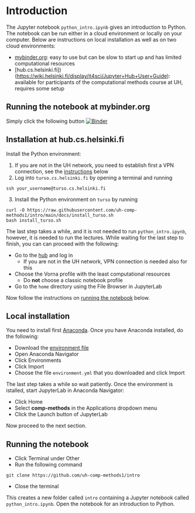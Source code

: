# Introduction

The Jupyter notebook `python_intro.ipynb` gives an introduction to Python. The notebook can be run either in a cloud environment or locally on your computer. Below are instructions on local installation as well as on two cloud environments:
* [mybinder.org](https://mybinder.readthedocs.io/en/latest/about/about.html): easy to use but can be slow to start up and has limited computational resources
* [hub.cs.helsinki.fi])(https://wiki.helsinki.fi/display/it4sci/Jupyter+Hub+User+Guide): available for participants of the computational methods course at UH, requires some setup

## Running the notebook at mybinder.org

Simply click the following button 
[![Binder](https://mybinder.org/badge_logo.svg)](https://mybinder.org/v2/gh/uh-comp-methods1/intro/main?labpath=python_intro.ipynb)

## Installation at hub.cs.helsinki.fi

Install the Python environment:

1. If you are not in the UH network, you need to establish first a VPN connection, see the [instructions](#vpn-connection) below
2. Log into `turso.cs.helsinki.fi` by opening a terminal and running
```
ssh your_username@turso.cs.helsinki.fi
```
3. Install the Python environment on `turso` by running
```
curl -O https://raw.githubusercontent.com/uh-comp-methods1/intro/main/docs/install_turso.sh
bash install_turso.sh
```

The last step takes a while, and it is not needed to run `python_intro.ipynb`, however, it is needed to run the lectures. 
While waiting for the last step to finish, you can can proceed with the following:

* Go to the [hub](https://hub.cs.helsinki.fi) and log in
    - If you are not in the UH network, VPN connection is needed also for this
* Choose the Vorna profile with the least computational resources 
  - Do **not** choose a classic notebook profile
* Go to the `home` directory using the File Browser in JupyterLab

Now follow the instructions on [running the notebook](#running-the-notebook) below.

## Local installation

You need to install first [Anaconda](https://www.anaconda.com/products/individual). Once you have Anaconda installed, do the following: 

* Download the [environment file](https://raw.githubusercontent.com/uh-comp-methods1/intro/main/docs/environment.yml)
* Open Anaconda Navigator
* Click Environments
* Click Import
* Choose the file `environment.yml` that you downloaded and click Import

The last step takes a while so wait patiently. Once the environment is istalled, start JupyterLab in Anaconda Navigator:

* Click Home
* Select **comp-methods** in the Applications dropdown menu
* Click the Launch button of JupyterLab 

Now proceed to the next section.

## Running the notebook

* Click Terminal under Other
* Run the following command 
```
git clone https://github.com/uh-comp-methods1/intro
```
* Close the terminal

This creates a new folder called `intro`
containing a Jupyter notebook called `python_intro.ipynb`.
Open the notebook for an introduction to Python.